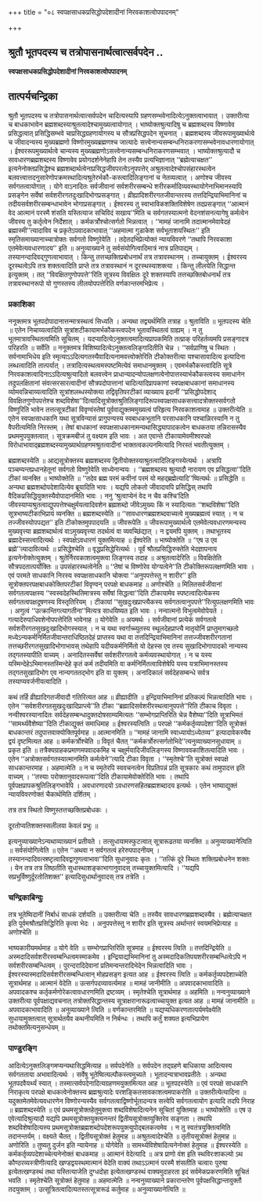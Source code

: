 +++
title = "०८ स्वपक्षसाधकप्रसिद्धोपदेशादीनां निरवकाशत्वोपपादनम्"

+++


## श्रुतौ भूतपदस्य च तत्रोपासनार्थत्वात्सर्वपदेन ..

**स्वपक्षसाधकप्रसिद्धोपदेशादीनां निरवकाशत्वोपपादनम्**

## **तात्पर्यचन्द्रिका**

श्रुतौ भूतपदस्य च तत्रोपासनार्थत्वात्सर्वपदेन चादित्यस्यापि ग्रहणसम्भवेनादित्येऽनुक्तत्वाभावात् । उक्तरीत्या च बाधकाभावेन ब्रह्मशब्दस्याश्रुतत्वादेश्चामुख्यत्वायोगात् । भाष्योक्तश्रुत्यादिषु च ब्रह्मशब्दस्य विष्णावेव प्रसिद्धत्वात् प्रसिद्धिसम्भवे चाप्रसिद्धग्रहणायोगस्य च सौत्रप्रसिद्धपदेन सूचनात् । ब्रह्मशब्दस्य जीवरूपामुख्यार्थत्वे च जीवादन्यस्य मुख्यब्रह्मणो विष्णोरमुख्यब्रह्मणश्च जात्यादेः सत्त्वेनान्यसम्बन्धनिराकरणासम्भवेनावधारणायोगात् । ईश्वररूपमुख्यार्थत्वे चान्यस्य मुख्यब्रह्मणोऽसत्त्वेनान्यसम्बन्धनिराकरणसम्भवात् । भाष्योक्तश्रुत्यादौ च सावधारणब्रह्मशब्दस्य विष्णावेव प्रयोगदर्शनेनेहापि तेन तस्यैव प्रत्यभिज्ञानात् ‘‘ब्रह्मेत्याचक्षत’’ इत्यनेनोक्तप्रसिद्धेश्च ब्रह्मशब्दार्थत्वेनाप्रसिद्धजीवपरत्वेऽनुपपत्तेर् अश्रुतत्वादेश्चोपसंहारस्थत्वेन बलवत्त्वात्तदनुसारेणोपक्रमस्थादित्यश्रुतेरर्भकौ-कस्त्वादिलिङ्गानां च नेतव्यत्वात् । अणोश्च जीवस्य सर्वगतत्वायोगात् । योगे वाऽनादितः सर्वजीवानां सर्वशरीरसम्बन्धे शरीरकर्मादिव्यवस्थायोगेनाभिमानस्यापि प्रसङ्गेन सर्वेषां सर्वशरीरगतदुःखादिभोगप्रसङ्गात् । व्रीह्यादिशरीरगतजीवान्तरस्य तत्तदिन्द्रियाभिमानिनां च तदीयसर्वशरीरसम्बन्धाभावेन भोगाप्रसङ्गात् । ईश्वरस्य तु स्वाभाविकशक्तिविशेषेण तदप्रसङ्गात् ‘‘आत्मानं वेद आत्मानं परस्मै शंसति यस्तित्याज सचिविदं सखाय’’मिति च सर्वगतस्यात्मनो वेदनशंसनत्यागेषु कर्मत्वेन जीवस्य तु कर्तृत्वेन निर्देशात् । कर्मकर्त्रोश्चोत्सर्गतो भिन्नत्वात् । ‘‘मामहं जानामि तदात्मानमेवावेदहं ब्रह्मास्मी’’त्यादाविव च प्रकृतेऽपवादकाभावात् ‘‘अहमात्मा गुडाकेश सर्वभूताशयस्थितः’’ इति स्मृतिसमाख्यानाच्चात्रोक्तः सर्वगतो विष्णुरेवेति । तदेतदभिप्रेत्योक्तं न्यायविवरणे ‘‘तथापि निरवकाशा एतमेवेत्यवधारणादय’’ इति ॥ अनुव्याख्याने तु सर्वसंयोगित्वादिमात्रं नात्र प्रतिपाद्यम् । तस्यानन्दादिवद्गुणत्वाभावात् । किन्तु तत्तच्छक्तिप्रबोधनार्थं तत्र तत्रावस्थानम् । तच्चायुक्तम् । ईश्वरस्य दूरस्थत्वेऽपि तत्र शक्तत्वादिति प्राप्ते तत्र तत्रावस्थानं न दूरस्थस्याशक्त्या । किन्तु लीलयेति सिद्धान्त इत्युक्तम् । तत् ‘‘विवक्षितगुणोपपत्ते’’रिति सूत्रस्य विवक्षितः दूरे शक्तस्यापि तत्तच्छक्तिबोधनार्थं तत्र तत्रावस्थानरूपो यो गुणस्तस्य लीलयोपपत्तेरिति वर्णकान्तरमभिप्रेत्य ।

### **प्रकाशिका**

ननूक्तमत्र भूतपदोपादानात्तन्मात्रस्थत्वं सिध्यति । अन्यथा तद्व्यर्थमिति तत्राह ॥ श्रुताविति ॥ भूतपदस्य चेति ॥ एतेन निचाय्यत्वादिति सूत्रांशटीकायामर्भकौकस्त्वपदेन भूतावस्थितत्वं ग्राह्यम् । न तु भूतमात्रावस्थितत्वमिति सूचितम् । यदप्यादित्येऽनुक्तत्वमादित्यप्रापकमिति तत्प्राक् परिहर्तव्यमपि प्रसङ्गादत्र परिहरति ॥ सर्वेति ॥ ननूक्तमत्र विशिष्यादित्येऽनुक्तत्वलिङ्गादितीति चेन्न । ‘‘सर्वप्राणिषु च स्थितः । सर्वनामाभिधेय इति स्मृत्याऽऽदित्यगतस्यैवादित्यनामवत्त्वोक्तेरिति टीकोक्तरीत्या यश्चासावादित्य इत्यादिना लब्धत्वादिति तात्पर्यात् । तत्रादित्यस्थत्वमस्पष्टमित्येवं समाधानमुक्तम् । एवमर्भकौकस्त्वादिति सूत्रे निरवकाशत्वादिनाऽऽदित्यश्रुत्यादितो बलवत्त्वेन प्राधान्यादन्योपलक्षणत्वेनोपात्तस्यार्भकौकस्त्वस्य समाधानेन तदुपलक्षितानां संवत्सरसारत्वादीनां सौत्रपदोपात्तानां चादित्यादिप्रापकाणां स्वपक्षबाधकानां समाधानस्य व्योमवन्निचाय्यत्वादिति सूत्रांशलब्धस्योक्त्या तद्विवृतिपरटीकां व्याख्याय इदानीं ‘‘प्रसिद्धोपदेशाद् विवक्षितगुणोपपत्तेश्च शब्दविशेषा’’दित्यादिसूत्रोक्तश्रुतिलिङ्गादिरूपस्वपक्षसाधकसत्त्वादत्रोक्तस्सर्वगतो विष्णुरिति भावेन तत्तत्सूत्रटीकां विवृण्वंस्तेषां पूर्ववाद्युक्तममुख्यत्वं परिहृत्य निरवकाशत्वमाह ॥ उक्तरीत्येति ॥ एतेन स्वपक्षसाधकानि यथा सूत्रविन्यासं प्रागुपन्यस्य स्वबाधकभूतानि परसाधकानि पश्चान्निरस्यानि न तु वैपरीत्यमिति निरस्तम् । तेषां बाधकानां स्वपक्षसाधकानामन्यथासिद्ध्यापादकत्वेन बाधकतया तन्निरासस्यैव प्रथममुपयुक्तत्वात् । सूत्रक्रमबीजं तु वक्ष्याम इति भावः । अत एवान्ते टीकायामेवमीश्वरपक्षे विरोधाभावाद्ब्रह्मशब्दस्यामुख्यार्थग्रहणमश्रुतत्वादीनां भाक्तत्वकल्पनमित्यादि निरस्तं भवतीत्युक्तम् ।

ब्रह्मशब्दस्येति ॥ आद्यसूत्रोक्तस्य ब्रह्मशब्दस्य द्वितीयोक्तस्याश्रुतत्वादिलिङ्गस्येत्यर्थः । अत्रापि पञ्चम्यन्तप्रधानहेतूनां सर्वगतो विष्णुरेवेति साध्येनान्वयः । ‘‘ब्रह्मशब्दस्य श्रुत्यादौ नारायण एव प्रसिद्धत्वा’’दिति टीकां व्यनक्ति ॥ भाष्योक्तेति ॥ ‘‘तदेव ब्रह्म परमं कवीनां परमं यो महद्ब्रह्मेत्यादि’’ष्वित्यर्थः ॥ प्रसिद्धेति ॥ अन्यथा ब्रह्मशब्दोपदेशादित्येव ब्रूयादिति भावः । यद्यपि लोकतो जीवादावपि प्रसिद्धिस् तथापि वैदिकप्रसिद्धियुक्तस्यैवोपादानमिति भावः । ननु ‘श्रुत्वाप्येनं वेद न चैव कश्चि’दिति जीवस्याप्यश्रुतत्वाद्युपपत्तेश्चक्षुर्मयत्वादिवशेन ब्रह्मशब्दो जीवेऽमुख्यः किं न स्यादित्यतः ‘‘शब्दविशेषा’’दिति सूत्रभाष्यटीकाभिप्रायं व्यनक्ति ॥ ब्रह्मशब्दस्येति ॥ ‘‘सावधारणब्रह्मशब्दवाच्यत्वे मुख्यब्रह्मत्वं स्यात् । न च तज्जीवस्योपपद्यत’’ इति टीकोक्तमुपपादयति ॥ जीवरूपेति ॥ जीवरूपामुख्यार्थत्वे एतमेवेत्यवधारणमन्यस्य मुख्यवृत्त्या ब्रह्मशब्दार्थत्वं वाऽमुख्यवृत्त्या तदर्थत्वं वा व्यवच्छिंद्यात् । न द्वयमपि युक्तम् । तथाभूतस्य ब्रह्मादेस्सत्त्वादित्यर्थः । स्वपक्षेऽवधारणं युक्तमित्याह ॥ ईश्वरेति ॥ भाष्योक्तेति ॥ ‘‘एष उ एव ब्रह्मे’’त्यादावित्यर्थः ॥ प्रसिद्धेश्चेति ॥ वृद्धप्रसिद्धेरित्यर्थः । पूर्वं श्रौतप्रसिद्धिरुक्तेति भेदज्ञापनाय इत्यनेनोक्तेत्युक्तम् । श्रुतेर्निरवकाशत्वमुक्त्वा लिङ्गस्य तदाह ॥ अश्रुतत्वादेरिति ॥ विवक्षितेति सौत्रपदतात्पर्योक्तिः ॥ उपसंहारस्थत्वेनेति ॥ ‘‘तेषां च विष्णोरेव योग्यत्वेने’’ति टीकोक्तिरूपलक्षणमिति भावः । एवं परमते साधकानि निरस्य स्वपक्षसाधकानि चोक्त्वा ‘‘अनुपपत्तेस्तु न शारीर’’ इति सूत्रोक्तपरपक्षबाधकोक्तिपरटीकां विवृण्वन् परपक्षे बाधकमाह ॥ अणोश्चेति ॥ मिलितसर्वजीवानां सर्वगतत्वपक्षस्य ‘‘स्वस्वदेहस्थितिमात्रस्य सर्वेषां सिद्धत्वा’’दिति टीकायामेव स्पष्टत्वादित्येकस्य सर्वगतत्वपक्षदूषणस्य विस्तृतिरियम् । टीकायां ‘‘सुखदुःखप्राप्त्यैकस्य सर्वगतत्वानुपपत्ते’’रित्युपलक्षणमिति भावः । अणुत्वं ‘‘उत्क्रान्तिगत्यागतीना’’मित्यत्र साधयिष्यत इति भावः । नन्वात्मनो विभुत्वमेवोपेयते । गत्यादेरुपाधिवशेनोपपत्तेरिति भावेनाह ॥ योगेवेति ॥ अयमर्थः । सर्वजीवानां प्रत्येकं सर्वगतत्वे सर्वशरीरगतसुखदुःखादिभोगस्स्यात् । न च यथा स्वर्गाच्च्युतस्य स्थूलदेहप्राप्त्यै मातृयोनिं प्राप्तुमागच्छतो मध्येऽन्यकर्मनिर्मितजीवान्तराधिष्ठितदेहं प्राप्तस्य यथा वा तत्तदिन्द्रियाभिमानिनां तत्तज्जीवशरीरगतानां तत्तच्छरीरगतसुखादिभोगाभावस् तथेहापि यदीयकर्मनिर्मितो यो देहस्स एव तस्य सुखादिभोगापादको नान्यस्य तद्गतस्यापीति वाच्यम् । अनादितस्सर्वेषां सर्वशरीरगतत्वे कर्मव्यवस्थायोगात् । न च यस्य यस्मिन्देहेऽभिमानस्तस्मिन्देहे कृतं कर्म तदीयमिति वा कर्मनिर्मितत्वाविशेषेपि यस्य यत्राभिमानस्तस्य तद्गतसुखादिभोग एव नान्यगततद्भोग इति वा युक्तम् । अनादिकालं सर्वदेहसम्बन्धे सर्वत्र तस्याप्यवर्जनीयत्वादिति ।

कथं तर्हि व्रीह्यादिगतजीवादौ गतिरित्यत आह ॥ व्रीह्यादीति ॥ इन्द्रियाभिमानिनां प्रतिकल्पं भिन्नत्वादिति भावः । एतेन ‘‘सर्वशरीरगतसुखदुःखादिप्राप्त्ये’’ति टीका ‘‘ब्रह्मादिसर्वशरीरस्थत्वानुपपत्ते’’रिति टीकाच विवृता । नन्वीश्वरस्यानादितः सर्वदेहसम्बन्धादुक्तदोषसाम्यमित्यतः ‘‘सम्भोगप्राप्तिरिति चेन्न वैशेष्या’’दिति सूत्राभिमतं ‘‘सामर्थ्यवैशेष्या’’दिति टीकाद्युक्तं समाधिमाह ॥ ईश्वरस्यत्विति ॥ परपक्षे ‘‘कर्मकर्तृव्यपदेशा’’दिति सूत्रोक्तं बाधकान्तरं तदुपात्तवाक्योक्तिपूर्वमाह ॥ आत्मानमिति ॥ ‘‘मामहं जानामि स्वाध्यायोऽध्येतव्य’’ इत्यादावेकस्यैव द्वयं दृष्टमित्यत आह ॥ कर्मकर्त्रोश्चेति ॥ विवृतं चैतत् ‘‘कर्मकर्त्रोरुत्सर्गतोभिदे’’त्यनुव्याख्यानसुधायाम् ॥ प्रकृत इति ॥ तत्रैक्यग्राहकप्रमाणमपवादकमिह च चक्षुर्मयादिजीवलिङ्गस्य विष्णाववकाशितत्वादिति भावः । एतेन ‘‘अत्रोक्तसर्वगतस्यात्मानमिति कर्मत्वेने’’त्यादि टीका विवृता । ‘‘स्मृतेश्चे’’ति सूत्रोक्तं स्वपक्षे साधकान्तरमाह । अहमात्मेति ॥ न च स्मृतेरपि स्ववचनत्वेन विप्रतिपन्नं प्रति सूत्रकारः कथं तामुपादत्त इति वाच्यम् । ‘‘तस्याः परोक्तानुवादरूपत्वा’’दिति टीकायामेवोक्तेरिति भावः । तथापि पूर्वपक्षप्रापकश्रुतिलिङ्गभावेपि । अवधारणादयो ऽवधारणसहितब्रह्मशब्दादय इत्यर्थः । एतेन भाष्याद्युक्तं न्यायविवरणोक्तं चैकार्थमिति दर्शितम् ।

तत्र तत्र स्थितो विष्णुस्तत्तच्छक्तिप्रबोधकः ।

दूरतोप्यतिशक्तस्सलीलया केवलं प्रभुः ॥

इत्यनुव्याख्यानेऽन्यथाव्याख्यानं प्रतीयते । तत्सुधायामस्फुटत्वात् सूत्रारूढतया व्यनक्ति ॥ अनुव्याख्यानेत्विति ॥ सर्वसंयोगित्वेति ॥ एतेन ‘‘अथवा न सर्वगतत्वं हरेरुपपादनीयम् । तस्यानन्दादिवत्स्रष्टृत्वादिवद्वागुणत्वाभावा’’दिति सुधानुवादः कृतः । ‘‘तत्किं दूरे स्थितः शक्तिप्रबोधनेन शक्तः । येन तत्र तत्र तिष्ठतीति सुधास्थाशङ्काभागानुवादस् तच्चायुक्तमित्यादि । ‘‘यद्यपि सप्रभुर्विष्णुर्दूरतोतिशक्त’’ इत्यादिसुधार्थानुवादस् तत्र तत्रेति ।

### **चन्द्रिकाबिन्दुः**

तत्र भूतेष्विदानीं निर्बाधं साधकं दर्शयति ॥ उक्तरीत्या चेति ॥ तस्यैव सावधारणब्रह्मशब्दस्यैव । ब्रह्मेत्याचक्षत इति पूर्वमश्रौतप्रसिद्धिरिति कृत्वा भेदः । अनुपपत्तेस्तु न शारीर इति सूत्रस्य अर्थान्तरं स्वयमभिप्रेत्याह ॥ अणोश्चेति ॥

भाष्यकारीयमर्थमाह ॥ योगे वेति ॥ सम्भोगप्राप्तिरिति सूत्रमाह ॥ ईश्वरस्य त्विति ॥ तत्तदिन्द्रियेति ॥ अस्मदादिसर्वशरीरस्वम्बन्धित्वमस्माकमेव । इन्द्रियाद्यभिमानिनां तु अस्मदादिकतिपयशरीरसम्बन्धित्वेऽपि न सर्वशरीरसम्बन्धित्वम् । पुरन्दरादिदेवानां प्रतिमन्वन्तरादिभेदेन भिन्नत्वादिति भावः । ईश्वरस्यास्मदादिसर्वशरीरसम्बन्धित्वान् मोहप्रसङ्ग इत्यत आह ॥ ईश्वरस्य त्विति ॥ कर्मकर्तृव्यपदेशाच्चेति सूत्रार्थमाह ॥ आत्मानं वेदेति ॥ उत्सर्गपदव्यावर्त्यमाह ॥ मामहं जानीमीति ॥ अपवादकाभावादिति ॥ अपवादकश्च कर्तृकर्मणोरेकत्वावधारणमिति द्रष्टव्यम् । स्मृतेश्चेति सूत्रार्थमाह ॥ अहमिति ॥ नन्वनुव्याख्याने उक्तरीत्या पूर्वपक्षाद्यवचनात् तत्रोक्तसिद्धान्तस्य सूत्राक्षरानारूढत्वाच्चायुक्त इत्यत आह ॥ मामहं जानामीति ॥ अपवादकाभावादिति ॥ अनुव्याख्याने त्विति ॥ वर्णकान्तरमिति ॥ यद्यप्यधिकरणतात्पर्यमपेक्ष्येति सुधायामुक्तत्वात् सूत्रार्थतयैव कथनीयमिति न निर्बन्धः । तथापि कर्तुं शक्यत इत्यभिप्रायेण तथोक्तमित्यनुसन्धेयम् ॥

### **पाण्डुरङ्गि**

आदित्येऽनुक्तलिङ्गमप्यन्यथासिद्धमित्याह ॥ सर्वपदेनेति ॥ सर्वपदेन तद्ग्रहणे बाधिकाया आदित्यस्य सर्वगतताया अभावादित्यर्थः । सर्वेषु भूतेष्वित्यल्पौकस्त्वमुच्यते । भूतादन्यत्राभावप्रतीतेः । अन्यथा भूतपदवैयर्थ्यं स्यात् । तस्मात्सर्वपदेनादित्यग्रहणमयुक्तमित्यत आह ॥ भूतपदस्येति ॥ एवं परपक्षे साधकानि निराकृत्य परपक्षे बाधकत्वेनोक्तस्य ब्रह्मश्रुत्यादेः परशङ्कितसावकाशत्वमपाकरोति ॥ उक्तरीत्येत्यादिना ॥ यदुक्तमेतमेवेत्यवधारणेन विष्णोरन्यस्यैव सर्वगतत्वाद्विष्णोर्भूतादन्यत्र सत्त्वेपि सर्वगतत्वायोग इत्यादि तदपि निराह ॥ ब्रह्मशब्दस्येति ॥ एवं प्रथमसूत्रोक्तहेतुमुक्त्वा शब्दविशेषादित्यनेन सूचितां युक्तिमाह ॥ भाष्योक्तेति ॥ एष उ एवेत्यादिश्रुत्यादौ यद्यपि प्रथमसूत्रोक्तयुक्त्यनन्तरं द्वितीयसूत्रोक्तयुक्तिरेव सङ्गता । तथापि शब्दविशेषादित्यस्य प्रथमसूत्रोक्तब्रह्मशब्दोपदेशरूपयुक्त्युपोद्बलकत्वमेव । न तु स्वतंत्रयुक्तित्वमिति तदानन्तर्यम् । वक्ष्यते चैतत् । द्वितीयसूत्रोक्तं हेतुमाह ॥ अश्रुतत्वादेश्चेति ॥ तृतीयसूत्रोक्तं हेतुमाह ॥ अणोरिति ॥ तुष्यतु दुर्जन इति न्यायेनाह ॥ योगेवेति ॥ सामर्थ्यविशेषादित्यनेनोक्तं हेतुमाह ॥ ईश्वरस्येति ॥ कर्मकर्तृव्यपदेशाच्चेत्यनेनोक्तं बाधकमाह ॥ आत्मानं वेदेत्यादि ॥ अत्र प्राणो वंश इति स्थविरःशाकल्यो ऽथ कौण्ठरव्यस्त्रीणीत्यादि खण्डद्वयस्थमात्मानं वेदेति वाक्यं तथाऽऽत्मानं परस्मै शंसतीति चत्वारः पुरुषा इत्येतत्खण्डस्थं तथा यस्तित्याजेति दुग्धदोहा इत्येतत्खण्डस्थं वाक्यमुदाहरता इदं सर्वमेकप्रकरणमिति सूचितं भवति । स्मृतेश्चेति सूत्रोक्तं हेतुमाह ॥ अहमात्मेति ॥ नन्वनुव्याख्याने प्रकारान्तरेण पूर्वपक्षसिद्धान्तावुक्तौ तदयुक्तम् । उत्सूत्रितत्वादित्यतस्तत्सूत्रारूढं कर्तुमाह ॥ अनुव्याख्यानेत्विति ॥

